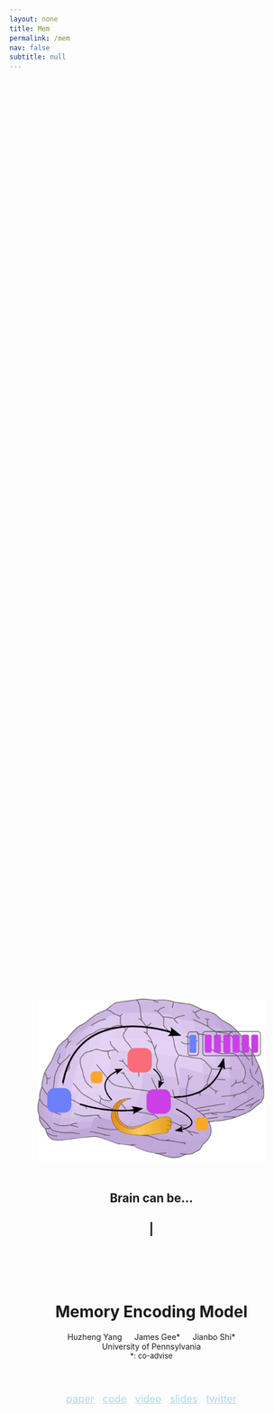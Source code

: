 ```yaml
---
layout: none
title: Mem
permalink: /mem
nav: false
subtitle: null
---
```

<link rel="stylesheet" href="{{ site.baseurl | prepend: site.url }}/custom.css">

<div style="display: flex; flex-direction: column; align-items: center; justify-content: center; height: 100vh; text-align: center;">
  <div>
    <img src="assets/custom_images/memory.png" width="80%" style="margin-left:10%; margin-right:10%">
  </div>
  <div style="margin-top: 20px;">
    <h2>Brain can be...</h2>
    <h2><span id="typing-text"></span>|</h2>
  </div>

  <h1 style="margin-top: 100px;">Memory Encoding Model</h1>
  <div style="margin-top: 0px;">Huzheng Yang &emsp; James Gee* &emsp; Jianbo Shi*</div>
  <div> University of Pennsylvania </div>
  <div style="font-size: small"> *: co-advise </div>

  <div style="margin-top: 40px; font-size: large">
    <p style="display: inline-block;">
      <a href="https://arxiv.org/abs/2308.01175" style="text-decoration: underline; color: lightblue; margin-right: 10px;">paper</a>
      <a href="https://github.com/huzeyann/MemoryEncodingModel" style="text-decoration: underline; color: lightblue; margin-right: 10px;">code</a>
      <a href="https://www.youtube.com/live/9Xh55mcWJeE?si=aCdlPM1MnBaainIF&t=3343" style="text-decoration: underline; color: lightblue; margin-right: 10px;">video</a>
      <a href="https://penno365-my.sharepoint.com/:p:/g/personal/huze_upenn_edu/EcuvlCSxjSBDk719Q_Dxc7ABNUebclx8wIUKAg2VGKwNXQ?e=a0oMma" style="text-decoration: underline; color: lightblue; margin-right: 10px;">slides</a>
      <a href="https://twitter.com/HuzeYann/status/1686908944965664771?s=20" style="text-decoration: underline; color: lightblue;">twitter</a>
    </p>
  </div>
</div>

<script src="https://cdn.jsdelivr.net/npm/typed.js@2.0.11"></script>
<script src="{{ site.baseurl | prepend: site.url }}/typing.js"></script>
